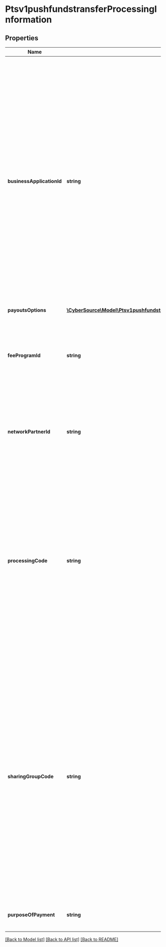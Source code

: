 # Ptsv1pushfundstransferProcessingInformation

## Properties
Name | Type | Description | Notes
------------ | ------------- | ------------- | -------------
**businessApplicationId** | **string** | Money Transfer (MT) - &#x60;AA&#x60;: Account to Account - &#x60;BI&#x60;: Bank-Initiated Money Transfer - &#x60;CD&#x60;: Cash Deposit - &#x60;FT&#x60;: Funds Transfer - &#x60;TU&#x60;: Prepaid Card Loan - &#x60;WT&#x60;: Wallet Transfer-Staged Digital Wallet (SDW) Transfer - &#x60;PP&#x60;: P2P Money Transfer  Funds Disbursement (FD) - &#x60;BB&#x60;: Business-to-business Supplier Payments - &#x60;BP&#x60;: Non-Card Bill Pay  - &#x60;CP&#x60;: Credit Card Bill Pay - &#x60;FD&#x60;: General Funds Disbursements - &#x60;GD&#x60;: Government Disbursements and Government Initiated Tax Refunds - &#x60;GP&#x60;: Gambling/Gaming Payouts (other than online gaming) - &#x60;LO&#x60;: Loyalty Payments - &#x60;MD&#x60;: Merchant Settlement - &#x60;MI&#x60;: Faster Refunds - &#x60;OG&#x60;: Online Gambling Payouts - &#x60;PD&#x60;: Payroll and Pension Disbursements - &#x60;RP&#x60;: Request-to-Pay Service | [optional] 
**payoutsOptions** | [**\CyberSource\Model\Ptsv1pushfundstransferProcessingInformationPayoutsOptions**](Ptsv1pushfundstransferProcessingInformationPayoutsOptions.md) |  | [optional] 
**feeProgramId** | **string** | Fee Program Indicator. This field identifies the interchange fee program applicable to each financial transaction. Fee program indicator (FPI) values correspond to the fee descriptor and rate for each existing fee program. | [optional] 
**networkPartnerId** | **string** | Merchant payment gateway ID that is assigned by Mastercard and is provided by the acquirer when a registered merchant payment gateway service provider is involved in the transaction. | [optional] 
**processingCode** | **string** | This field contains coding that identifies (1) the customer transaction type and (2) the customer account types affected by the transaction.  Default: 5402 (Original Credit Transaction)  Contains codes that combined with some other fields such as the BAI (Business Application Id) identify some unique use cases. For Sales Tax rebates this field should be populated with the value 5120 (Value-added tax/Sales Tax) along with the businessApplicationId field set to the value &#39;FD&#39; which indicates this push funds transfer is being conducted in order to facilitate a sales tax refund. | [optional] 
**sharingGroupCode** | **string** | This U.S.-only field is optionally used by PIN Debit Gateway Service participants (merchants and acquirers) to specify the network access priority. VisaNet checks to determine if there are issuer routing preferences for a network specified by the sharing group code. If an issuer preference exists for one of the specified debit networks, VisaNet makes a routing selection based on issuer preference. If an preference exists for multiple specified debit networks, or if no issuer preference exists, VisaNet makes a selection based on acquirer routing priorities.  Valid Values:  ACCEL_EXCHANGE_E  CU24_C  INTERLINK_G  MAESTRO_8  NYCE_Y  NYCE_F  PULSE_S  PULSE_L  PULSE_H  STAR_N  STAR_W  STAR_Z  STAR_Q  STAR_M  VISA_V | [optional] 
**purposeOfPayment** | **string** | This will send purpose of funds code for original credit transactions (OCTs). | [optional] 

[[Back to Model list]](../README.md#documentation-for-models) [[Back to API list]](../README.md#documentation-for-api-endpoints) [[Back to README]](../README.md)


